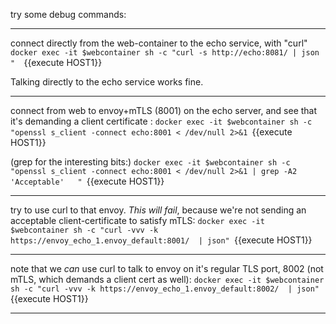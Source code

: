 
try some debug commands:

----

connect directly from the web-container to the echo service, with "curl"
`docker exec -it $webcontainer sh -c "curl -s http://echo:8081/ | json "  `{{execute HOST1}}

Talking directly to the echo service works fine.

----

connect from web to envoy+mTLS (8001) on the echo server, and see that it's demanding a client certificate  :
`docker exec -it $webcontainer sh -c "openssl s_client -connect echo:8001 < /dev/null 2>&1 `{{execute HOST1}}

(grep for the interesting bits:)
`docker exec -it $webcontainer sh -c "openssl s_client -connect echo:8001 < /dev/null 2>&1 | grep -A2 'Acceptable'   " `{{execute HOST1}}

----

try to use curl to that envoy.  *This will fail*, because we're not sending an acceptable client-certificate to satisfy mTLS: 
`docker exec -it $webcontainer sh -c "curl -vvv -k https://envoy_echo_1.envoy_default:8001/  | json" `{{execute HOST1}}


----

note that we *can* use curl to talk to envoy on it's regular TLS port, 8002 (not mTLS, which demands a client cert as well):
`docker exec -it $webcontainer sh -c "curl -vvv -k https://envoy_echo_1.envoy_default:8002/  | json" `{{execute HOST1}}


----

